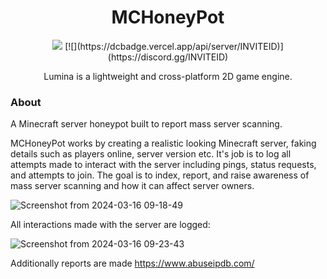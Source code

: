 <h1 align="center"><b>MCHoneyPot</b></h1>
<p align="center">
  <img src="https://img.shields.io/badge/license-MIT-blue.svg">
  [![](https://dcbadge.vercel.app/api/server/INVITEID)](https://discord.gg/INVITEID)
</p>
<p align="center">
Lumina is a lightweight and cross-platform 2D game engine.
</p>

### About
A Minecraft server honeypot built to report mass server scanning. 

MCHoneyPot works by creating a realistic looking Minecraft server, faking details such as players online, server version etc. 
It's job is to log all attempts made to interact with the server including pings, status requests, and attempts to join.
The goal is to index, report, and raise awareness of mass server scanning and how it can affect server owners.

![Screenshot from 2024-03-16 09-18-49](https://github.com/ScriptLineStudios/MCHoneyPot/assets/85095943/c906b738-1a25-4db1-ab87-59cb467c1dcb)

All interactions made with the server are logged:

![Screenshot from 2024-03-16 09-23-43](https://github.com/ScriptLineStudios/MCHoneyPot/assets/85095943/0ec9e6bf-3b07-43d4-95e4-53162bdb896f)

Additionally reports are made https://www.abuseipdb.com/  
